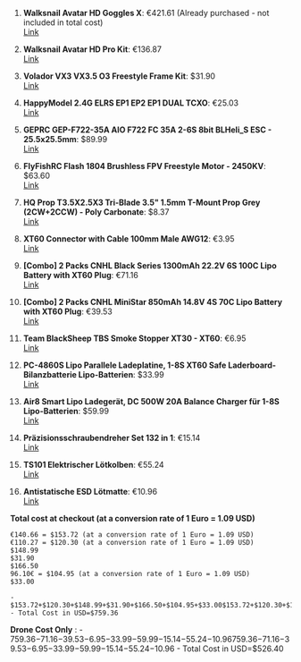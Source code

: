 1. **Walksnail Avatar HD Goggles X**: €421.61 (Already purchased - not included in total cost)  
   [Link](https://flywoo.net/products/walksnail-avatar-hd-goggles-x)

2. **Walksnail Avatar HD Pro Kit**: €136.87  
   [Link](https://caddxfpv.com/products/walksnail-avatar-hd-pro-kit?aff=75)

3. **Volador VX3 VX3.5 O3 Freestyle Frame Kit**: $31.90  
   [Link](https://www.flyfish-rc.com/collections/volador-frames/products/volador-vx3-3inch-vx3-5-3-5inch-o3-freestyle-frame-kit?variant=42262926491828)

4. **HappyModel 2.4G ELRS EP1 EP2 EP1 DUAL TCXO**: €25.03  
   [Link](https://de.aliexpress.com/item/1005004993553833.html?gatewayAdapt=glo2deu)

5. **GEPRC GEP-F722-35A AIO F722 FC 35A 2-6S 8bit BLHeli_S ESC - 25.5x25.5mm**: $89.99  
   [Link](https://pyrodrone.com/products/geprc-gep-f722-35a-aio-f722-fc-35a-2-6s-8bit-blheli_s-esc-25-5x25-5mm?variant=40493276823595)

6. **FlyFishRC Flash 1804 Brushless FPV Freestyle Motor - 2450KV**: $63.60  
   [Link](https://pyrodrone.com/products/flyfishrc-flash-1804-brushless-fpv-freestyle-motor-2450kv)

7. **HQ Prop T3.5X2.5X3 Tri-Blade 3.5" 1.5mm T-Mount Prop Grey (2CW+2CCW) - Poly Carbonate**: $8.37  
   [Link](https://pyrodrone.com/products/hq-prop-t3-5x2-5x3-tri-blade-3-5-prop-grey-2cw-2ccw-poly-carbonate?variant=40025330810923)

8. **XT60 Connector with Cable 100mm Male AWG12**: €3.95  
   [Link](https://n-factory.de/XT60-Connector-with-Cable-100mm-Male-AWG12)

9. **[Combo] 2 Packs CNHL Black Series 1300mAh 22.2V 6S 100C Lipo Battery with XT60 Plug**: €71.16  
   [Link](https://chinahobbyline.com/products/cnhl-black-series-1300mah-22-2v-6s-100c-lipo-battery-with-xt60-plug?variant=43476169228502)

10. **[Combo] 2 Packs CNHL MiniStar 850mAh 14.8V 4S 70C Lipo Battery with XT60 Plug**: €39.53  
    [Link](https://chinahobbyline.com/products/cnhl-ministar-series-850mah-14-8v-4s-70c-lipo-battery-with-xt60-plug?variant=42646865739990)

11. **Team BlackSheep TBS Smoke Stopper XT30 - XT60**: €6.95  
    [Link](https://www.copterfarm.de/team-blacksheep-tbs-smoke-stopper-xt30-xt60-786.html)

12. **PC-4860S Lipo Parallele Ladeplatine, 1-8S XT60 Safe Laderboard-Bilanzbatterie Lipo-Batterien**: $33.99  
    [Link](https://isdtshop.com/de-de/products/isdt-pc-4860s)

13. **Air8 Smart Lipo Ladegerät, DC 500W 20A Balance Charger für 1-8S Lipo-Batterien**: $59.99  
    [Link](https://isdtshop.com/de-de/collections/q-series/products/isdt-air8)

14. **Präzisionsschraubendreher Set 132 in 1**: €15.14  
    [Link](https://de.aliexpress.com/item/1005005983063266.html?spm=a2g0o.detail.1000014.2.25ec1f1ft9B1In&gps-id=pcDetailBottomMoreOtherSeller&scm=1007.40050.362094.0&scm_id=1007.40050.362094.0&scm-url=1007.40050.362094.0&pvid=88853467-7eee-490a-b3ec-00cc869734fd&_t=gps-id:pcDetailBottomMoreOtherSeller,scm-url:1007.40050.362094.0,pvid:88853467-7eee-490a-b3ec-00cc869734fd,tpp_buckets:668%232846%238114%231999&pdp_npi=4%40dis%21EUR%2139.84%2115.14%21%21%2142.32%21%21%402103890117016827554611777ec06b%2112000035172112108%21rec%21DE%212743074770%21)

15. **TS101 Elektrischer Lötkolben**: €55.24  
    [Link](https://de.aliexpress.com/item/1005005865036527.html?spm=a2g0o.productlist.main.53.626c589cOqDhQq&algo_pvid=4d3cb980-1b16-4b01-9188-00ac2116ed5c&algo_exp_id=4d3cb980-1b16-4b01-9188-00ac2116ed5c-26&pdp_npi=4%40dis%21EUR%21172.61%2155.24%21%21%211307.64%21%21%40210385a817016826618041543e1885%2112000034623816482%21sea%21DE%212743074770%21&curPageLogUid=RuPXpkwhUhQD)

16. **Antistatische ESD Lötmatte**: €10.96  
    [Link](https://de.aliexpress.com/item/1005006053823053.html?spm=a2g0o.productlist.main.29.1e10Fxb0Fxb0rq&algo_pvid=d7412e72-642a-4057-a92b-f84800ee0054&aem_p4p_detail=20231204015753406786025851010005121723&algo_exp_id=d7412e72-642a-4057-a92b-f84800ee0054-14&pdp_npi=4%40dis%21EUR%218.54%216.84%21%21%219.07%21%21%40211b664d17016838728371185e86f5%2112000035513814534%21sea%21DE%212743074770%21&curPageLogUid=aQNE11hmpHZo&search_p4p_id=20231204015753406786025851010005121723_3)

**Total cost at checkout (at a conversion rate of 1 Euro = 1.09 USD)**

    €140.66 = $153.72 (at a conversion rate of 1 Euro = 1.09 USD)
    €110.27 = $120.30 (at a conversion rate of 1 Euro = 1.09 USD)
    $148.99
    $31.90
    $166.50
    96.10€ = $104.95 (at a conversion rate of 1 Euro = 1.09 USD)
    $33.00

    - $153.72+$120.30+$148.99+$31.90+$166.50+$104.95+$33.00$153.72+$120.30+$148.99+$31.90+$166.50+$104.95+$33.00
    - Total Cost in USD=$759.36

**Drone Cost Only** :
    - $759.36−$71.16−$39.53−$6.95−$33.99−$59.99−$15.14−$55.24−$10.96$759.36−$71.16−$39.53−$6.95−$33.99−$59.99−$15.14−$55.24−$10.96
    - Total Cost in USD=$526.40
